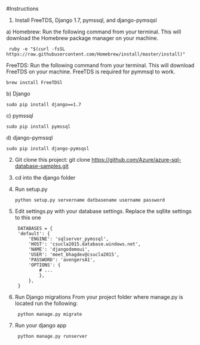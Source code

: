 #Instructions

1. Install FreeTDS, Django 1.7, pymssql, and django-pymsqsl

a) Homebrew: Run the following command from your terminal. This will download the Homebrew package manager on your machine.

  	 ruby -e "$(curl -fsSL https://raw.githubusercontent.com/Homebrew/install/master/install)"

FreeTDS: Run the following command from your terminal. This will download FreeTDS on your 	machine. FreeTDS is required for pymmsql to work.


   	brew install FreeTDSl

b) Django
	
	sudo pip install django==1.7

c) pymssql

	sudo pip install pymssql

d) django-pymssql

	sudo pip install django-pymsqsl	


2. Git clone this project: 
		git clone https://github.com/Azure/azure-sql-database-samples.git


3. cd into the django folder


4. Run setup.py


	   python setup.py servername datbasename username password
5. Edit settings.py with your database settings. Replace the sqllite settings to this one
	

		DATABASES = {
	    'default': {
	        'ENGINE': 'sqlserver_pymssql',
	        'HOST': 'csucla2015.database.windows.net',
	        'NAME': 'djangodemoui',
	        'USER': 'meet_bhagdev@csucla2015',
	        'PASSWORD': 'avengersA1',
	        'OPTIONS': {
	            # ...
	        	},
	    	},
		}


6. Run Django migrations
	From your project folder where manage.py is located run the following:

		python manage.py migrate

7. Run your django app

		python manage.py runserver